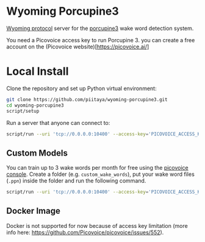 # Wyoming Porcupine3

[Wyoming protocol](https://github.com/rhasspy/wyoming) server for the [porcupine3](https://github.com/Picovoice/porcupine) wake word detection system.

You need a Picovoice access key to run Porcupine 3. you can create a free account on the (Picovoice website)[https://picovoice.ai/]

# Local Install

Clone the repository and set up Python virtual environment:

```bash
git clone https://github.com/piitaya/wyoming-porcupine3.git
cd wyoming-porcupine3
script/setup
```

Run a server that anyone can connect to:

```bash
script/run --uri 'tcp://0.0.0.0:10400' --access-key='PICOVOICE_ACCESS_KEY'
```

## Custom Models

You can train up to 3 wake words per month for free using the [picovoice console](https://console.picovoice.ai/ppn). Create a folder (e.g. `custom_wake_words`), put your wake word files (`.ppn`) inside the folder and run the following command.

```bash
script/run --uri 'tcp://0.0.0.0:10400' --access-key='PICOVOICE_ACCESS_KEY' --custom-wake-words-dir='custom_wake_words'
```

## Docker Image

Docker is not supported for now because of access key limitation (more info here: https://github.com/Picovoice/picovoice/issues/552).
